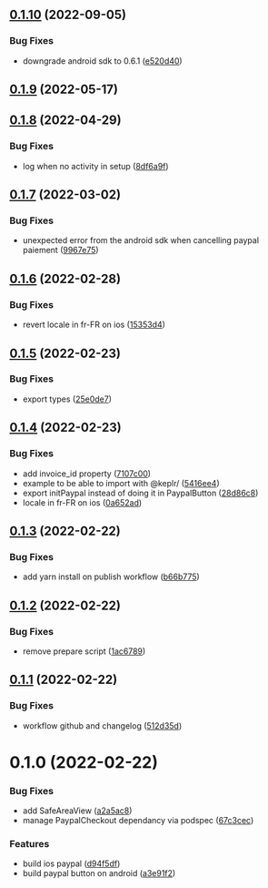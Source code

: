 ## [0.1.10](https://github.com/keplr-team/paypal-react-native/compare/0.1.9...0.1.10) (2022-09-05)


### Bug Fixes

* downgrade android sdk to 0.6.1 ([e520d40](https://github.com/keplr-team/paypal-react-native/commit/e520d4016fb10d7f2f6a2dd70493182d7091f9cd))

## [0.1.9](https://github.com/keplr-team/paypal-react-native/compare/0.1.8...0.1.9) (2022-05-17)

## [0.1.8](https://github.com/keplr-team/paypal-react-native/compare/0.1.7...0.1.8) (2022-04-29)


### Bug Fixes

* log when no activity in setup ([8df6a9f](https://github.com/keplr-team/paypal-react-native/commit/8df6a9ff076dcc37b2ff98951ebde82d04da156f))

## [0.1.7](https://github.com/keplr-team/paypal-react-native/compare/0.1.6...0.1.7) (2022-03-02)


### Bug Fixes

* unexpected error from the android sdk when cancelling paypal paiement ([9967e75](https://github.com/keplr-team/paypal-react-native/commit/9967e7543aef3d6ed4b68d96e4a7adb79a638067))

## [0.1.6](https://github.com/keplr-team/paypal-react-native/compare/0.1.5...0.1.6) (2022-02-28)


### Bug Fixes

* revert locale in fr-FR on ios ([15353d4](https://github.com/keplr-team/paypal-react-native/commit/15353d4242f2244887bde0daecb695128c26dc4c))

## [0.1.5](https://github.com/keplr-team/paypal-react-native/compare/0.1.4...0.1.5) (2022-02-23)


### Bug Fixes

* export types ([25e0de7](https://github.com/keplr-team/paypal-react-native/commit/25e0de742ebdc093c8166dec146a3a95b3fa667f))

## [0.1.4](https://github.com/keplr-team/paypal-react-native/compare/0.1.3...0.1.4) (2022-02-23)


### Bug Fixes

* add invoice_id property ([7107c00](https://github.com/keplr-team/paypal-react-native/commit/7107c00f02d140c0d022620f06e29fe32bc952ba))
* example to be able to import with @keplr/ ([5416ee4](https://github.com/keplr-team/paypal-react-native/commit/5416ee44660485190cfa5fe1fbfd76caeb82fb52))
* export initPaypal instead of doing it in PaypalButton ([28d86c8](https://github.com/keplr-team/paypal-react-native/commit/28d86c8d471619ecf39201fd7c0b19657d950bc8))
* locale in fr-FR on ios ([0a652ad](https://github.com/keplr-team/paypal-react-native/commit/0a652adbd054e9c5ab5984e4072a9412f88c1b42))

## [0.1.3](https://github.com/keplr-team/paypal-react-native/compare/0.1.2...0.1.3) (2022-02-22)


### Bug Fixes

* add yarn install on publish workflow ([b66b775](https://github.com/keplr-team/paypal-react-native/commit/b66b775c8f9a4311a3fb2360bdca1d88f9e0b8e6))

## [0.1.2](https://github.com/keplr-team/paypal-react-native/compare/0.1.1...0.1.2) (2022-02-22)


### Bug Fixes

* remove prepare script ([1ac6789](https://github.com/keplr-team/paypal-react-native/commit/1ac6789357e976465d953cfdfa8dd9dc6520de55))

## [0.1.1](https://github.com/keplr-team/paypal-react-native/compare/0.1.0...0.1.1) (2022-02-22)


### Bug Fixes

* workflow github and changelog ([512d35d](https://github.com/keplr-team/paypal-react-native/commit/512d35db78c64b531b90809df0e62e2c4b8a1ef2))

# 0.1.0 (2022-02-22)


### Bug Fixes

* add SafeAreaView ([a2a5ac8](https://github.com/keplr-team/paypal-react-native/commit/a2a5ac8faf0d1c2d6b71b63ca4c1a28f8cbb5bbc))
* manage PaypalCheckout dependancy via podspec ([67c3cec](https://github.com/keplr-team/paypal-react-native/commit/67c3cec58617e9171d658ec4ebf3054ed21dc488))


### Features

* build ios paypal ([d94f5df](https://github.com/keplr-team/paypal-react-native/commit/d94f5df73f4d1e3d85e3225e5dd239f246dab51c))
* build paypal button on android ([a3e91f2](https://github.com/keplr-team/paypal-react-native/commit/a3e91f254de2846f1a13b6be41a1f14c3a82a30e))


